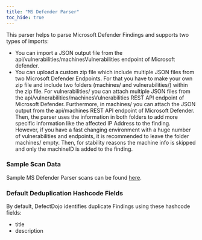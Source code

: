 ```yaml
---
title: "MS Defender Parser"
toc_hide: true
---
```

This parser helps to parse Microsoft Defender Findings and supports two types of imports:
- You can import a JSON output file from the api/vulnerabilities/machinesVulnerabilities endpoint of Microsoft defender.
- You can upload a custom zip file which include multiple JSON files from two Microsoft Defender Endpoints. For that you have to make your own zip file and include two folders (machines/ and vulnerabilities/) within the zip file. For vulnerabilities/ you can attach multiple JSON files from the api/vulnerabilities/machinesVulnerabilities REST API endpoint of Microsoft Defender. Furthermore, in machines/ you can attach the JSON output from the api/machines REST API endpoint of Microsoft Defender. Then, the parser uses the information in both folders to add more specific information like the affected IP Address to the finding.
<br>However, if you have a fast changing environment with a huge number of vulnerabilities and endpoints, it is recommended to leave the folder machines/ empty. Then, for stability reasons the machine info is skipped and only the machineID is added to the finding.

### Sample Scan Data
Sample MS Defender Parser scans can be found [here](https://github.com/DefectDojo/django-DefectDojo/tree/master/unittests/scans/ms_defender).

### Default Deduplication Hashcode Fields
By default, DefectDojo identifies duplicate Findings using these hashcode fields:

- title
- description
